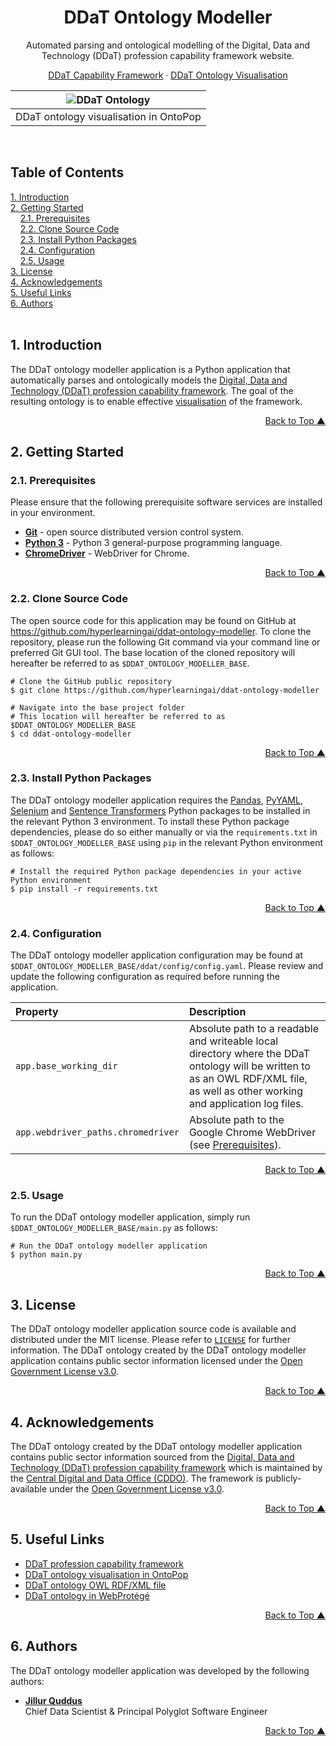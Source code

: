 <a name="readme-top"></a>
<div align="center">
<h1>DDaT Ontology Modeller</h1>
<p>Automated parsing and ontological modelling of the Digital, Data and Technology (DDaT) profession capability framework website.</p>
<p><a href="https://ddat-capability-framework.service.gov.uk/" target="_blank">DDaT Capability Framework</a> · <a href="https://ontopop.com/ontologies/ddat" target="_blank">DDaT Ontology Visualisation</a></p>
</div>

|   ![DDaT Ontology](https://hlaicdn.com/sites/hyperlearning.ai/images/screenshots/ddat-ontology-ontopop-screenshot-02-v3-49816b1e10.png "DDaT Ontology")   |
|:--------------------------------------:|
| DDaT ontology visualisation in OntoPop |
<br/>

## Table of Contents  
[1. Introduction](#introduction)<br/>
[2. Getting Started](#getting-started)<br/>
&nbsp;&nbsp;&nbsp;&nbsp;[2.1. Prerequisites](#prerequisites)<br/>
&nbsp;&nbsp;&nbsp;&nbsp;[2.2. Clone Source Code](#clone-source-code)<br/>
&nbsp;&nbsp;&nbsp;&nbsp;[2.3. Install Python Packages](#install-python-packages)<br/>
&nbsp;&nbsp;&nbsp;&nbsp;[2.4. Configuration](#configuration)<br/>
&nbsp;&nbsp;&nbsp;&nbsp;[2.5. Usage](#usage)<br/>
[3. License](#license)<br/>
[4. Acknowledgements](#acknowledgements)<br/>
[5. Useful Links](#useful-links)<br/>
[6. Authors](#authors)<br/>
<br/>

## <a name="introduction"></a>1. Introduction

The DDaT ontology modeller application is a Python application that automatically parses and ontologically models the <a href="https://ddat-capability-framework.service.gov.uk/" target="_blank">Digital, Data and Technology (DDaT) profession capability framework</a>. The goal of the resulting ontology is to enable effective <a href="https://ontopop.com/ontologies/ddat" target="_blank">visualisation</a> of the framework.

<p align="right"><a href="#readme-top">Back to Top &#9650;</a></p>

## <a name="getting-started"></a>2. Getting Started

### <a name="prerequisites"></a>2.1. Prerequisites

Please ensure that the following prerequisite software services are installed in your environment.

* **[Git](https://git-scm.com/)** - open source distributed version control system.
* **[Python 3](https://www.python.org/downloads/)** - Python 3 general-purpose programming language.
* **[ChromeDriver](https://googlechromelabs.github.io/chrome-for-testing/)** - WebDriver for Chrome.

<p align="right"><a href="#readme-top">Back to Top &#9650; </a></p>

### <a name="clone-source-code"></a>2.2. Clone Source Code

The open source code for this application may be found on GitHub at https://github.com/hyperlearningai/ddat-ontology-modeller. To clone the repository, please run the following Git command via your command line or preferred Git GUI tool. The base location of the cloned repository will hereafter be referred to as `$DDAT_ONTOLOGY_MODELLER_BASE`.

```
# Clone the GitHub public repository
$ git clone https://github.com/hyperlearningai/ddat-ontology-modeller

# Navigate into the base project folder
# This location will hereafter be referred to as $DDAT_ONTOLOGY_MODELLER_BASE
$ cd ddat-ontology-modeller
```

<p align="right"><a href="#readme-top">Back to Top &#9650;</a></p>

### <a name="install-python-packages"></a>2.3. Install Python Packages

The DDaT ontology modeller application requires the [Pandas](https://pypi.org/project/pandas/), [PyYAML](https://pypi.org/project/PyYAML/), [Selenium](https://pypi.org/project/selenium/) and [Sentence Transformers](https://pypi.org/project/sentence-transformers/) Python packages to be installed in the relevant Python 3 environment. To install these Python package dependencies, please do so either manually or via the `requirements.txt` in `$DDAT_ONTOLOGY_MODELLER_BASE` using `pip` in the relevant Python environment as follows:

```
# Install the required Python package dependencies in your active Python environment
$ pip install -r requirements.txt
```

<p align="right"><a href="#readme-top">Back to Top &#9650;</a></p>

### <a name="configuration"></a>2.4. Configuration

The DDaT ontology modeller application configuration may be found at `$DDAT_ONTOLOGY_MODELLER_BASE/ddat/config/config.yaml`. Please review and update the following configuration as required before running the application.

Property | Description
:--- | :---
`app.base_working_dir` | Absolute path to a readable and writeable local directory where the DDaT ontology will be written to as an OWL RDF/XML file, as well as other working and application log files.
`app.webdriver_paths.chromedriver` | Absolute path to the Google Chrome WebDriver (see [Prerequisites](#prerequisites)).

<p align="right"><a href="#readme-top">Back to Top &#9650;</a></p>

### <a name="usage"></a>2.5. Usage

To run the DDaT ontology modeller application, simply run `$DDAT_ONTOLOGY_MODELLER_BASE/main.py` as follows:

```
# Run the DDaT ontology modeller application
$ python main.py
```

<p align="right"><a href="#readme-top">Back to Top &#9650;</a></p>

## <a name="license"></a>3. License

The DDaT ontology modeller application source code is available and distributed under the MIT license. Please refer to [`LICENSE`](https://github.com/hyperlearningai/ddat-ontology-modeller/blob/main/LICENSE) for further information. The DDaT ontology created by the DDaT ontology modeller application contains public sector information licensed under the [Open Government License v3.0](https://www.nationalarchives.gov.uk/doc/open-government-licence/version/3/).

<p align="right"><a href="#readme-top">Back to Top &#9650;</a></p>

## <a name="acknowledgements"></a>4. Acknowledgements

The DDaT ontology created by the DDaT ontology modeller application contains public sector information sourced from the [Digital, Data and Technology (DDaT) profession capability framework](https://ddat-capability-framework.service.gov.uk/) which is maintained by the [Central Digital and Data Office (CDDO)](https://www.gov.uk/government/organisations/central-digital-and-data-office). The framework is publicly-available under the [Open Government License v3.0](https://www.nationalarchives.gov.uk/doc/open-government-licence/version/3/). 

<p align="right"><a href="#readme-top">Back to Top &#9650;</a></p>

## <a name="useful-links"></a>5. Useful Links

* [DDaT profession capability framework](https://ddat-capability-framework.service.gov.uk/)
* [DDaT ontology visualisation in OntoPop](https://ontopop.com/ontologies/ddat)
* [DDaT ontology OWL RDF/XML file](https://github.com/hyperlearningai/ddat-ontology)
* [DDaT ontology in WebProtégé](https://webprotege.stanford.edu/#projects/a86cf6a3-c6f1-4dc8-a8db-b8be17e39736/edit/Classes)

<p align="right"><a href="#readme-top">Back to Top &#9650;</a></p>

## <a name="authors"></a>6. Authors

The DDaT ontology modeller application was developed by the following authors:

* **[Jillur Quddus](https://hyperlearning.ai/team/jillurquddus)**<br/>Chief Data Scientist & Principal Polyglot Software Engineer

<p align="right"><a href="#readme-top">Back to Top &#9650;</a></p>
